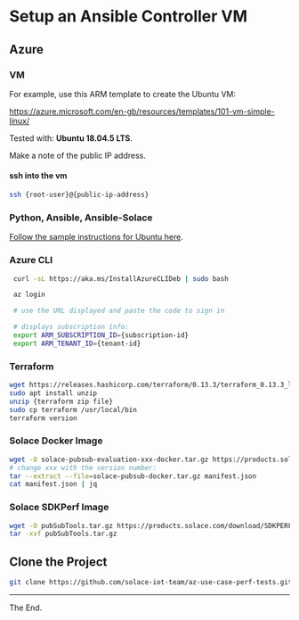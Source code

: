 # Setup an Ansible Controller VM

## Azure

### VM
For example, use this ARM template to create the Ubuntu VM:

https://azure.microsoft.com/en-gb/resources/templates/101-vm-simple-linux/

Tested with: **Ubuntu 18.04.5 LTS**.

Make a note of the public IP address.

#### ssh into the vm
````bash
ssh {root-user}@{public-ip-address}
````

### Python, Ansible, Ansible-Solace

[Follow the sample instructions for Ubuntu here](https://github.com/solace-iot-team/ansible-solace/blob/master/Install.md).

### Azure CLI
````bash
 curl -sL https://aka.ms/InstallAzureCLIDeb | sudo bash

 az login

 # use the URL displayed and paste the code to sign in

 # displays subscription info:
 export ARM_SUBSCRIPTION_ID={subscription-id}
 export ARM_TENANT_ID={tenant-id}

````

### Terraform

````bash
wget https://releases.hashicorp.com/terraform/0.13.3/terraform_0.13.3_linux_amd64.zip
sudo apt install unzip
unzip {terraform zip file}
sudo cp terraform /usr/local/bin
terraform version
````

### Solace Docker Image

````bash
wget -O solace-pubsub-evaluation-xxx-docker.tar.gz https://products.solace.com/download/PUBSUB_DOCKER_EVAL
# change xxx with the version number:
tar --extract --file=solace-pubsub-docker.tar.gz manifest.json
cat manifest.json | jq
````

### Solace SDKPerf Image

````bash
wget -O pubSubTools.tar.gz https://products.solace.com/download/SDKPERF_C_LINUX64
tar -xvf pubSubTools.tar.gz
````

## Clone the Project

````bash
git clone https://github.com/solace-iot-team/az-use-case-perf-tests.git
````


---
The End.
